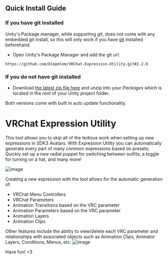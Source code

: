 ## Quick Install Guide
### If you have git installed
Unity's Package manager, while supporting git, does not come with any embedded git install, so this will only work if you have [git](https://git-scm.com/download/win) installed beforehand.
- Open Unity's Package Manager and add the git url:

```https://github.com/blepmlem/VRChat-Expression-Utility.git#2.2.0```

### If you do not have git installed
- Download [the latest zip file here](https://github.com/blepmlem/VRChat-Expression-Utility/archive/refs/tags/2.2.0.zip) and unzip into your *Packages* which is located in the *root* of your Unity project folder.

Both versions come with built in auto update functionality.

# VRChat Expression Utility
This tool allows you to skip all of the tedious work when setting up new expressions in SDK3 Avatars.
With Expression Utility you can automatically generate every part of many common expressions based on presets; Quickly set up a new radial puppet for switching between outfits, a toggle for turning on a hat, and many more! 

![image](https://user-images.githubusercontent.com/76069764/152813587-95786da5-23b9-4c6d-80a5-11f91f58f3c9.png)

Creating a new expression with the tool allows for the automatic generation of:
- VRChat Menu Controllers
- VRChat Parameters
- Animation Transitions based on the VRC parameter
- Animation Parameters based on the VRC parameter
- Animation Layers
- Animation Clips

Other features include the ability to view/delete each VRC parameter and relationships with associated objects such as Animation Clips, Animator Layers, Conditions, Menus, etc.
![image](https://user-images.githubusercontent.com/76069764/153480559-25a77c2f-4c14-4205-9946-06588f8f742a.png)

Have fun! <3
